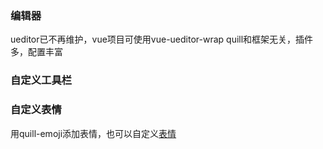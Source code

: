 ### 编辑器
ueditor已不再维护，vue项目可使用vue-ueditor-wrap
quill和框架无关，插件多，配置丰富

### 自定义工具栏

### 自定义表情
用quill-emoji添加表情，也可以自定义[表情](https://juejin.cn/post/6966993945973194765#heading-5)